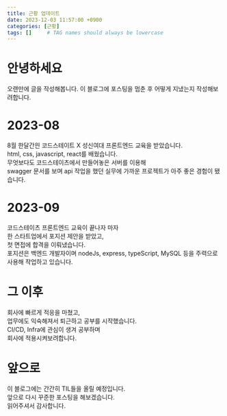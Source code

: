 ```yaml
---
title: 근황 업데이트
date: 2023-12-03 11:57:00 +0900
categories: [근황]
tags: []     # TAG names should always be lowercase
---
```


# 안녕하세요
오랜만에 글을 작성해봅니다.
이 블로그에 포스팅을 멈춘 후 어떻게 지냈는지 작성해보려합니다.
   
# 2023-08
8월 한달간읜 코드스테이트 X 성신여대 프론트엔드 교육을 받았습니다.   
html, css, javascript, react를 배웠습니다.   
무엇보다도 코드스테이츠에서 만들어놓은 서버를 이용해   
swagger 문서를 보며 api 작업을 했던 실무에 가까운 프로젝트가 아주 좋은 경험이 됐습니다.   
   
# 2023-09
코드스테이츠 프론트엔드 교육이 끝나자 마자   
한 스타트업에서 포지션 제안을 받았고,   
첫 면접에 합격을 이뤄냈습니다.   
포지션은 백엔드 개발자이며
nodeJs, express, typeScript, MySQL 등을 주력으로 사용해 작업하고 있습니다.
   
# 그 이후
회사에 빠르게 적응을 마쳤고,   
업무에도 익숙해져서 퇴근하고 공부를 시작했습니다.   
CI/CD, Infra에 관심이 생겨 공부하며   
회사에 적용시켜보려합니다.   

# 앞으로
이 블로그에는 간간히 TIL들을 올릴 예정입니다.   
앞으로 다시 꾸준한 포스팅을 해보겠습니다.   
읽어주셔서 감사합니다.